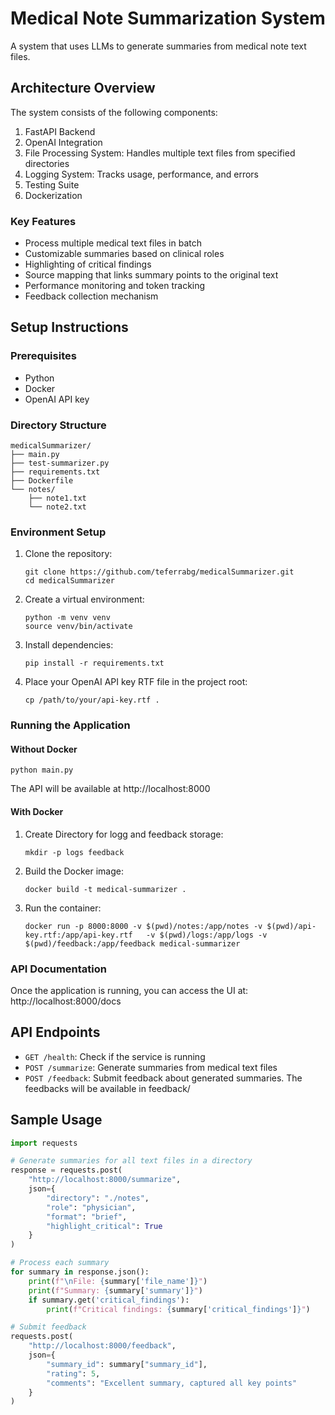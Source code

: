 # Medical Note Summarization System

A system that uses LLMs to generate summaries from medical note text files.

## Architecture Overview

The system consists of the following components:

1. FastAPI Backend
2. OpenAI Integration
3. File Processing System: Handles multiple text files from specified directories
4. Logging System: Tracks usage, performance, and errors
5. Testing Suite
6. Dockerization

### Key Features

- Process multiple medical text files in batch
- Customizable summaries based on clinical roles
- Highlighting of critical findings
- Source mapping that links summary points to the original text
- Performance monitoring and token tracking
- Feedback collection mechanism

## Setup Instructions

### Prerequisites

- Python
- Docker
- OpenAI API key

### Directory Structure

```
medicalSummarizer/
├── main.py
├── test-summarizer.py
├── requirements.txt
├── Dockerfile
└── notes/
    ├── note1.txt
    └── note2.txt
```

### Environment Setup

1. Clone the repository:
   ```
   git clone https://github.com/teferrabg/medicalSummarizer.git
   cd medicalSummarizer
   ```

2. Create a virtual environment:
   ```
   python -m venv venv
   source venv/bin/activate
   ```

3. Install dependencies:
   ```
   pip install -r requirements.txt
   ```

4. Place your OpenAI API key RTF file in the project root:
   ```
   cp /path/to/your/api-key.rtf .
   ```


### Running the Application

#### Without Docker

```
python main.py
```

The API will be available at http://localhost:8000

#### With Docker

1. Create Directory for logg and feedback storage:
    ```
    mkdir -p logs feedback
    ```
2. Build the Docker image:
   ```
   docker build -t medical-summarizer .
   ```

3. Run the container:
   ```
   docker run -p 8000:8000 -v $(pwd)/notes:/app/notes -v $(pwd)/api-key.rtf:/app/api-key.rtf   -v $(pwd)/logs:/app/logs -v $(pwd)/feedback:/app/feedback medical-summarizer
   ```

### API Documentation

Once the application is running, you can access the UI at:
http://localhost:8000/docs

## API Endpoints

- `GET /health`: Check if the service is running
- `POST /summarize`: Generate summaries from medical text files
- `POST /feedback`: Submit feedback about generated summaries. The feedbacks will be available in feedback/

## Sample Usage

```python
import requests

# Generate summaries for all text files in a directory
response = requests.post(
    "http://localhost:8000/summarize",
    json={
        "directory": "./notes",
        "role": "physician",
        "format": "brief",
        "highlight_critical": True
    }
)

# Process each summary
for summary in response.json():
    print(f"\nFile: {summary['file_name']}")
    print(f"Summary: {summary['summary']}")
    if summary.get('critical_findings'):
        print(f"Critical findings: {summary['critical_findings']}")

# Submit feedback
requests.post(
    "http://localhost:8000/feedback",
    json={
        "summary_id": summary["summary_id"],
        "rating": 5,
        "comments": "Excellent summary, captured all key points"
    }
)
```
